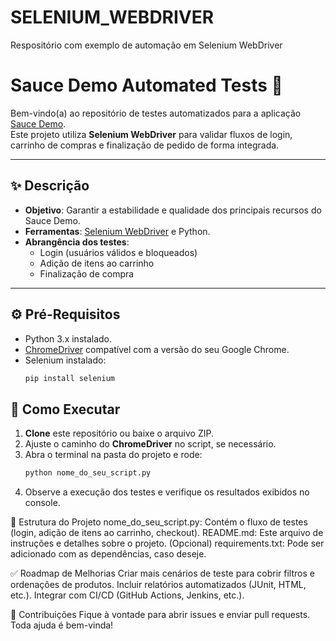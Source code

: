 # SELENIUM_WEBDRIVER
Respositório com exemplo de automação em Selenium WebDriver

# Sauce Demo Automated Tests 🚀

Bem-vindo(a) ao repositório de testes automatizados para a aplicação [Sauce Demo](https://www.saucedemo.com/).  
Este projeto utiliza **Selenium WebDriver** para validar fluxos de login, carrinho de compras e finalização de pedido de forma integrada.  

---

## ✨ Descrição

- **Objetivo**: Garantir a estabilidade e qualidade dos principais recursos do Sauce Demo.  
- **Ferramentas**: [Selenium WebDriver](https://www.selenium.dev/) e Python.  
- **Abrangência dos testes**:
  - Login (usuários válidos e bloqueados)
  - Adição de itens ao carrinho
  - Finalização de compra

---

## ⚙️ Pré-Requisitos

- Python 3.x instalado.  
- [ChromeDriver](https://chromedriver.chromium.org/downloads) compatível com a versão do seu Google Chrome.  
- Selenium instalado:
  ```bash
  pip install selenium

## 🚀 Como Executar

1. **Clone** este repositório ou baixe o arquivo ZIP.
2. Ajuste o caminho do **ChromeDriver** no script, se necessário.
3. Abra o terminal na pasta do projeto e rode:
   ```bash
   python nome_do_seu_script.py
4. Observe a execução dos testes e verifique os resultados exibidos no console.

📂 Estrutura do Projeto
nome_do_seu_script.py: Contém o fluxo de testes (login, adição de itens ao carrinho, checkout).
README.md: Este arquivo de instruções e detalhes sobre o projeto.
(Opcional) requirements.txt: Pode ser adicionado com as dependências, caso deseje.

✅ Roadmap de Melhorias
Criar mais cenários de teste para cobrir filtros e ordenações de produtos.
Incluir relatórios automatizados (JUnit, HTML, etc.).
Integrar com CI/CD (GitHub Actions, Jenkins, etc.).

🤝 Contribuições
Fique à vontade para abrir issues e enviar pull requests. Toda ajuda é bem-vinda!
